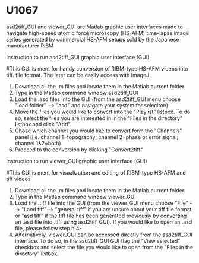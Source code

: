 # U1067
asd2tiff_GUI and viewer_GUI are Matlab graphic user interfaces made to navigate high-speed atomic force microscopy (HS-AFM) time-lapse image series generated by commercial HS-AFM setups sold by the Japanese manufacturer RIBM

Instruction to run asd2tiff_GUI graphic user interface (GUI)

#This GUI is ment for handy conversion of RIBM-type HS-AFM videos into tiff. file format. The later can be easily access with ImageJ

1. Download all the .m files and locate them in the Matlab current folder
2. Type in the Matlab command window asd2tiff_GUI
3. Load the .asd files into the GUI (from the asd2tiff_GUI menu choose "load folder" --> "asd" and navigate your system for seleciton)
4. Move the files you would like to convert into the "Playlist" listbox. To do so, select the files you are interested in in the "Files in the directory" listbox and click "Add".
5. Chose which channel you would like to convert form the "Channels" panel (i.e. channel 1=topography; channel 2=phase or error signal; channel 1&2=both)
6. Procced to the conversion by clicking "Convert2tiff"

Instruction to run viewer_GUI graphic user interface (GUI)

#This GUI is ment for visualization and editing of RIBM-type HS-AFM and tiff videos 

1. Download all the .m files and locate them in the Matlab current folder
2. Type in the Matlab command window viewer_GUI
3. Load the .tiff file into the GUI (from the viewer_GUI menu choose "File" --> "Laod tiff"--> "general tiff" if you are unsure about your tiff file format or "asd tiff" if the tiff file has been generated previously by converting an .asd file into .tiff using asd2tiff_GUI). If you would like to open an .asd file, please follow step n.4-
4. Alternatively, viewer_GUI can be accessed directly from the asd2tiff_GUI interface. To do so, in the asd2tiff_GUI GUI flag the "View selected" checkbox and select the file you would like to open from the "Files in the directory" listbox.

